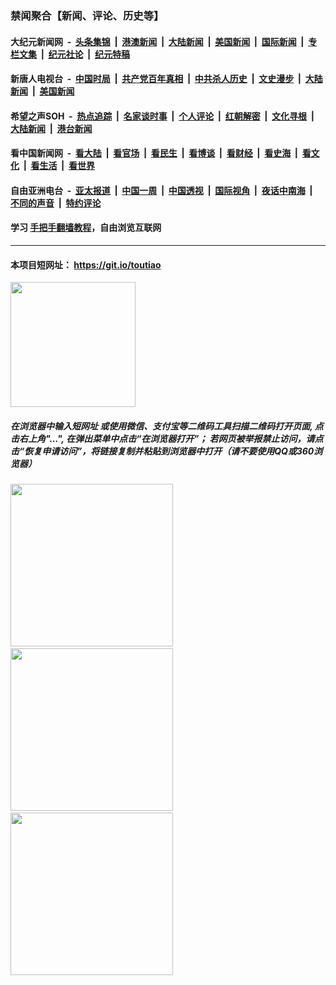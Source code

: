 ### 禁闻聚合【新闻、评论、历史等】

#### 大纪元新闻网 &nbsp;-&nbsp; [头条集锦](indexes/E头条集锦.md?t=02121644) &nbsp;|&nbsp; [港澳新闻](indexes/E港澳新闻.md?t=02121644)  &nbsp;|&nbsp; [大陆新闻](indexes/E大陆新闻.md?t=02121644) &nbsp;|&nbsp; [美国新闻](indexes/E美国新闻.md?t=02121644) &nbsp;|&nbsp; [国际新闻](indexes/E国际新闻.md?t=02121644) &nbsp;|&nbsp; [专栏文集](indexes/E专栏文集.md?t=02121644) &nbsp;|&nbsp; [纪元社论](indexes/E纪元社论.md?t=02121644) &nbsp;|&nbsp; [纪元特稿](indexes/E纪元特稿.md?t=02121644) 

#### 新唐人电视台 &nbsp;-&nbsp; [中国时局](indexes/N中国时局.md?t=02121644) &nbsp;|&nbsp; [共产党百年真相](indexes/N共产党百年真相.md?t=02121644) &nbsp;|&nbsp; [中共杀人历史](indexes/N中共杀人历史.md?t=02121644) &nbsp;|&nbsp; [文史漫步](indexes/N文史漫步.md?t=02121644) &nbsp;|&nbsp; [大陆新闻](indexes/N大陆新闻.md?t=02121644) &nbsp;|&nbsp; [美国新闻](indexes/N美国新闻.md?t=02121644)

#### 希望之声SOH &nbsp;-&nbsp; [热点追踪](indexes/H热点追踪.md?t=02121644) &nbsp;|&nbsp; [名家谈时事](indexes/H名家谈时事.md?t=02121644) &nbsp;|&nbsp; [个人评论](indexes/H个人评论.md?t=02121644)  &nbsp;|&nbsp; [红朝解密](indexes/H红朝解密.md?t=02121644) &nbsp;|&nbsp; [文化寻根](indexes/H文化寻根.md?t=02121644) &nbsp;|&nbsp; [大陆新闻](indexes/H大陆新闻.md?t=02121644) &nbsp;|&nbsp; [港台新闻](indexes/H港台新闻.md?t=02121644)

#### 看中国新闻网 &nbsp;-&nbsp; [看大陆](indexes/S看大陆.md?t=02121644) &nbsp;|&nbsp; [看官场](indexes/S看官场.md?t=02121644) &nbsp;|&nbsp; [看民生](indexes/S看民生.md?t=02121644)  &nbsp;|&nbsp; [看博谈](indexes/S看博谈.md?t=02121644) &nbsp;|&nbsp; [看财经](indexes/S看财经.md?t=02121644) &nbsp;|&nbsp; [看史海](indexes/S看史海.md?t=02121644) &nbsp;|&nbsp; [看文化](indexes/S看文化.md?t=02121644) &nbsp;|&nbsp; [看生活](indexes/S看生活.md?t=02121644) &nbsp;|&nbsp; [看世界](indexes/S看世界.md?t=02121644)

#### 自由亚洲电台 &nbsp;-&nbsp; [亚太报道](indexes/R亚太报道.md?t=02121644) &nbsp;|&nbsp; [中国一周](indexes/R中国一周.md?t=02121644) &nbsp;|&nbsp; [中国透视](indexes/R中国透视.md?t=02121644)  &nbsp;|&nbsp; [国际视角](indexes/R国际视角.md?t=02121644) &nbsp;|&nbsp; [夜话中南海](indexes/R夜话中南海.md?t=02121644) &nbsp;|&nbsp; [不同的声音](indexes/R不同的声音.md?t=02121644) &nbsp;|&nbsp; [特约评论](indexes/R特约评论.md?t=02121644)

#### 学习 [手把手翻墙教程](https://github.com/gfw-breaker/guides/wiki)，自由浏览互联网

----

#### 本项目短网址： https://git.io/toutiao
<img src="https://raw.githubusercontent.com/gfw-breaker/banned-news/master/scripts/img/qr.png" width="200px"/>  

##### 在浏览器中输入短网址 或使用微信、支付宝等二维码工具扫描二维码打开页面, 点击右上角"...", 在弹出菜单中点击“在浏览器打开”； 若网页被举报禁止访问，请点击“恢复申请访问”，将链接复制并粘贴到浏览器中打开（请不要使用QQ或360浏览器）

<img src="https://raw.githubusercontent.com/gfw-breaker/banned-news/master/scripts/img/1.png" width="260px"/> &nbsp; <img src="https://raw.githubusercontent.com/gfw-breaker/banned-news/master/scripts/img/2.png" width="260px"/> &nbsp; <img src="https://raw.githubusercontent.com/gfw-breaker/banned-news/master/scripts/img/3.png" width="260px"/>
